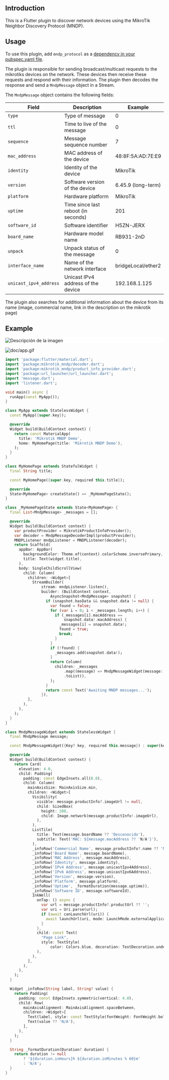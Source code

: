 ## Introduction

This is a Flutter plugin to discover network devices using the MikroTik Neighbor Discovery Protocol (MNDP).

## Usage

To use this plugin, add `mndp_protocol` as a [dependency in your pubspec.yaml file](https://flutter.io/platform-plugins/mndp_protocol).

The plugin is responsible for sending broadcast/multicast requests to the mikrotiks devices on the network. 
These devices then receive these requests and respond with their information. 
The plugin then decodes the response and send a `MndpMessage` object in a Stream.

The `MndpMessage` object contains the following fields:

| Field                | Description                                   | Example                |
|----------------------|-----------------------------------------------|------------------------|
| `type`               | Type of message                               | 0                      |
| `ttl`                | Time to live of the message                   | 0                      |
| `sequence`           | Message sequence number                       | 7                      |
| `mac_address`        | MAC address of the device                     | 48:8F:5A:AD:7E:E9      |
| `identity`           | Identity of the device                        | MikroTik               |
| `version`            | Software version of the device                | 6.45.9 (long-term)     |
| `platform`           | Hardware platform                             | MikroTik               |
| `uptime`             | Time since last reboot (in seconds)           | 201                      |
| `software_id`        | Software identifier                           | H5ZN-JERX              |
| `board_name`         | Hardware model name                           | RB931-2nD              |
| `unpack`             | Unpack status of the message                  | 0                      |
| `interface_name`     | Name of the network interface                 | bridgeLocal/ether2     |
| `unicast_ipv4_address` | Unicast IPv4 address of the device           | 192.168.1.125          |

The plugin also searches for additional information about the device from its name (image, commercial name, link in the description on the mikrotik page)

## Example


<div style="background-color: white;">
    <img src="doc/img.png" alt="Descripción de la imagen">
</div>

![doc/app.gif](doc/app.gif)

```dart
import 'package:flutter/material.dart';
import 'package:mikrotik_mndp/decoder.dart';
import 'package:mikrotik_mndp/product_info_provider.dart';
import 'package:url_launcher/url_launcher.dart';
import 'message.dart';
import 'listener.dart';

void main() async {
  runApp(const MyApp());
}

class MyApp extends StatelessWidget {
  const MyApp({super.key});

  @override
  Widget build(BuildContext context) {
    return const MaterialApp(
      title: 'Mikrotik MNDP Demo',
      home: MyHomePage(title: 'Mikrotik MNDP Demo'),
    );
  }
}

class MyHomePage extends StatefulWidget {
  final String title;

  const MyHomePage({super.key, required this.title});

  @override
  State<MyHomePage> createState() => _MyHomePageState();
}

class _MyHomePageState extends State<MyHomePage> {
  final List<MndpMessage> _messages = [];

  @override
  Widget build(BuildContext context) {
    var productProvider = MikrotikProductInfoProvider();
    var decoder = MndpMessageDecoderImpl(productProvider);
    MNDPListener mndpListener = MNDPListener(decoder);
    return Scaffold(
      appBar: AppBar(
        backgroundColor: Theme.of(context).colorScheme.inversePrimary,
        title: Text(widget.title),
      ),
      body: SingleChildScrollView(
        child: Column(      
          children: <Widget>[
            StreamBuilder(
                stream: mndpListener.listen(),
                builder: (BuildContext context,
                    AsyncSnapshot<MndpMessage> snapshot) {
                  if (snapshot.hasData && snapshot.data != null) {
                    var found = false;
                    for (var i = 0; i < _messages.length; i++) {
                      if (_messages[i].macAddress ==
                          snapshot.data!.macAddress) {
                        _messages[i] = snapshot.data!;
                        found = true;
                        break;
                      }
                    }
                    if (!found) {
                      _messages.add(snapshot.data!);
                    }
                    return Column(
                      children: _messages
                          .map((message) => MndpMessageWidget(message: message))
                          .toList(),
                    );
                  }
                  return const Text('Awaiting MNDP messages...');
                }),
          ],
        ),
      ),
    );
  }
}

class MndpMessageWidget extends StatelessWidget {
  final MndpMessage message;

  const MndpMessageWidget({Key? key, required this.message}) : super(key: key);

  @override
  Widget build(BuildContext context) {
    return Card(
      elevation: 4.0,
      child: Padding(
        padding: const EdgeInsets.all(8.0),
        child: Column(
          mainAxisSize: MainAxisSize.min,
          children: <Widget>[
            Visibility(
              visible: message.productInfo?.imageUrl != null,
              child: SizedBox(
                height: 200,
                child: Image.network(message.productInfo!.imageUrl),
              ),
            ),
            ListTile(
              title: Text(message.boardName ?? 'Desconocido'),
              subtitle: Text('MAC: ${message.macAddress ?? 'N/A'}'),
            ),
            _infoRow('Commercial Name', message.productInfo?.name ?? 'N/A'),
            _infoRow('Board Name', message.boardName),
            _infoRow('MAC Address', message.macAddress),
            _infoRow('Identity', message.identity),
            _infoRow('IPv4 Address', message.unicastIpv4Address),
            _infoRow('IPv6 Address', message.unicastIpv6Address),
            _infoRow('Version', message.version),
            _infoRow('Platform', message.platform),
            _infoRow('Uptime', _formatDuration(message.uptime)),
            _infoRow('Software ID', message.softwareId),
            InkWell(
              onTap: () async {
                var url = message.productInfo?.productUrl ?? '';
                var uri = Uri.parse(url);
                if (await canLaunchUrl(uri)) {
                  await launchUrl(uri, mode: LaunchMode.externalApplication);
                }
              },
              child: const Text(
                "Page Link",
                style: TextStyle(
                    color: Colors.blue, decoration: TextDecoration.underline),
              ),
            ),       
          ],
        ),
      ),
    );
  }

  Widget _infoRow(String label, String? value) {
    return Padding(
      padding: const EdgeInsets.symmetric(vertical: 4.0),
      child: Row(
        mainAxisAlignment: MainAxisAlignment.spaceBetween,
        children: <Widget>[
          Text(label, style: const TextStyle(fontWeight: FontWeight.bold)),
          Text(value ?? 'N/A'),
        ],
      ),
    );
  }

  String _formatDuration(Duration? duration) {
    return duration != null
        ? '${duration.inHours}h ${duration.inMinutes % 60}m'
        : 'N/A';
  }
}
```

